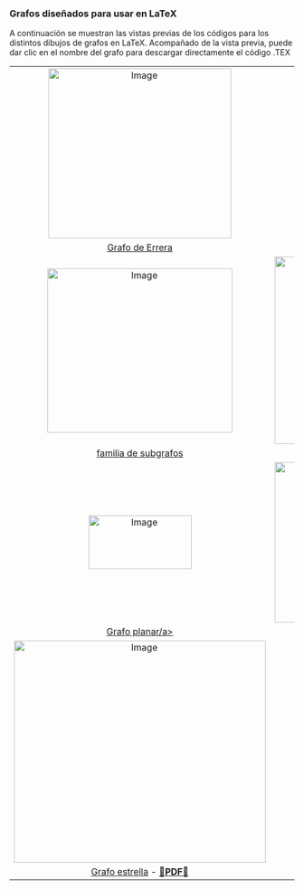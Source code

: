 

<h3>Grafos diseñados para usar en LaTeX</h3>
<p>A continuación se muestran las vistas previas de los códigos para los distintos dibujos de grafos en LaTeX. Acompañado de la vista previa, puede dar clic en el nombre del grafo para descargar directamente el código .TEX</p>

<p align="center">
<table>
  <tr>
    <td align="center"><img width="323" height="300" alt="Image" src="https://github.com/user-attachments/assets/ddba61d0-faef-435c-8151-e29ff5a61b10" /></td>
    <td align="center"><img width="209" height="301" alt="Image" src="https://github.com/user-attachments/assets/7eb6fdc7-2470-4186-a8e7-ddec7012251e" /></td>
  </tr>
  <tr>
    <td align="center"><a href="https://github.com/gabom88/GrafosLaTex/blob/main/Errera.tex">Grafo de Errera</a></td>
    <td align="center"><a href="https://github.com/gabom88/GrafosLaTex/blob/main/Extremal%20minimal.tex">Extremal minimal</a></td>
  </tr>
  <tr>
    <td align="center"><img width="327" height="290" alt="Image" src="https://github.com/user-attachments/assets/4bf7fb00-1aee-4f3d-9066-436fe047bc6d" /></td>
    <td align="center"><img width="422" height="331" alt="Image" src="https://github.com/user-attachments/assets/8747da7f-5067-47d4-875a-a09dcaa45035" /></td>
  </tr>
  <tr>
    <td align="center"><a href="https://github.com/gabom88/GrafosLaTex/blob/main/familia%20de%20sub%20grafos.tex">familia de subgrafos</a></td>
    <td align="center"><a href="https://github.com/gabom88/GrafosLaTex/blob/main/AP%20familia%20de%20sub%20grafos.tex"AP >AP familia de subgrafos</a></td>
  </tr>
  <tr>
    <td align="center"><img width="182" height="95" alt="Image" src="https://github.com/user-attachments/assets/4d9d3884-37f9-47fa-831f-f2a0ce1e7b0f" /></td>
    <td align="center"><img width="422" height="283" alt="Image" src="https://github.com/user-attachments/assets/5fd52b89-d64c-4d03-b30e-f8bf478478d3" /></td>
  </tr>
  <tr>
    <td align="center"><a href="https://github.com/gabom88/GrafosLaTex/blob/main/grafo%20planar.tex">Grafo planar/a></td>
    <td align="center"><a href="https://github.com/gabom88/GrafosLaTex/blob/main/G%20%2B%20permutation%20tree.tex">G + Permutation tree</a></td>
  </tr>
  <tr>
    <td align="center"><img width="445" height="392" alt="Image" src="https://github.com/user-attachments/assets/980f605e-df36-488d-a61c-d3063335fafa" /></td>
    <td align="center">-</td>
  </tr>
  <tr>
    <td align="center"><a href="https://github.com/gabom88/GrafosLaTex/blob/main/estrella.tex">Grafo estrella</a> - <a href="https://github.com/gabom88/GrafosLaTex/blob/main/estrella.pdf"><b>📄PDF📄</b></a></td>
    <td align="center">-</td>
  </tr>
</table>
</p>
